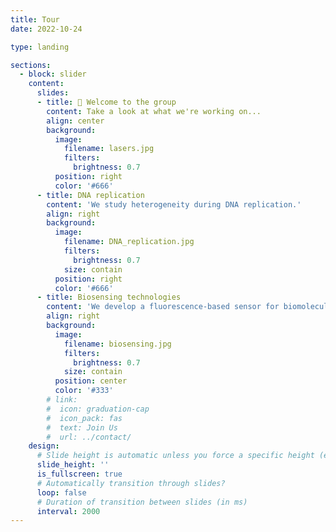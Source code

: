 ```yaml
---
title: Tour
date: 2022-10-24

type: landing

sections:
  - block: slider
    content:
      slides:
      - title: 👋 Welcome to the group
        content: Take a look at what we're working on...
        align: center
        background:
          image:
            filename: lasers.jpg
            filters:
              brightness: 0.7
          position: right
          color: '#666'
      - title: DNA replication
        content: 'We study heterogeneity during DNA replication.'
        align: right
        background:
          image:
            filename: DNA_replication.jpg
            filters:
              brightness: 0.7
            size: contain 
          position: right
          color: '#666'
      - title: Biosensing technologies
        content: 'We develop a fluorescence-based sensor for biomolecule detection'
        align: right
        background:
          image:
            filename: biosensing.jpg
            filters:
              brightness: 0.7
            size: contain
          position: center
          color: '#333'
        # link:
        #  icon: graduation-cap
        #  icon_pack: fas
        #  text: Join Us
        #  url: ../contact/
    design:
      # Slide height is automatic unless you force a specific height (e.g. '400px')
      slide_height: ''
      is_fullscreen: true
      # Automatically transition through slides?
      loop: false
      # Duration of transition between slides (in ms)
      interval: 2000
---
```

